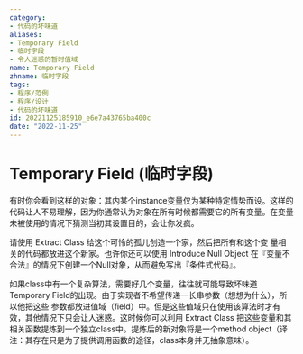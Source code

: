 ```yaml
---
category:
- 代码的坏味道
aliases:
- Temporary Field
- 临时字段
- 令人迷惑的暂时值域
name: Temporary Field
zhname: 临时字段
tags:
- 程序/范例
- 程序/设计
- 代码的坏味道
id: 20221125185910_e6e7a43765ba400c
date: "2022-11-25"
---
```


# Temporary Field (临时字段)

有时你会看到这样的对象：其内某个instance变量仅为某种特定情势而设。这样的代码让人不易理解，因为你通常认为对象在所有时候都需要它的所有变量。在变量未被使用的情况下猜测当初其设置目的，会让你发疯。

请使用 Extract Class 给这个可怜的孤儿创造一个家，然后把所有和这个变 量相关的代码都放进这个新家。也许你还可以使用 Introduce Null Object 在『变量不合法』的情况下创建一个Null对象，从而避免写出『条件式代码』。

如果class中有一个复杂算法，需要好几个变量，往往就可能导致坏味道Temporary Field的出现。由于实现者不希望传递一长串参数（想想为什么），所以他把这些 参数都放进值域（field）中。但是这些值域只在使用该算法时才有效，其他情况下只会让人迷惑。这时候你可以利用 Extract Class 把这些变量和其相关函数提炼到一个独立class中。提炼后的新对象将是一个method object（译注：其存在只是为了提供调用函数的途径，class本身并无抽象意味）。
